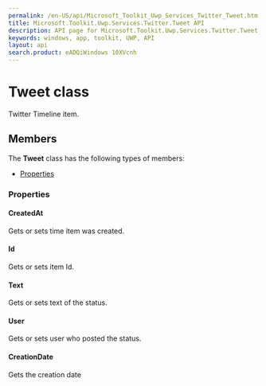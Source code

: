 ```yaml
---
permalink: /en-US/api/Microsoft_Toolkit_Uwp_Services_Twitter_Tweet.htm
title: Microsoft.Toolkit.Uwp.Services.Twitter.Tweet API 
description: API page for Microsoft.Toolkit.Uwp.Services.Twitter.Tweet
keywords: windows, app, toolkit, UWP, API
layout: api
search.product: eADQiWindows 10XVcnh
---
```



# Tweet class

Twitter Timeline item.

## Members

The **Tweet** class has the following types of members:

* [Properties](#Properties)

### Properties

#### CreatedAt

Gets or sets time item was created.



#### Id

Gets or sets item Id.



#### Text

Gets or sets text of the status.



#### User

Gets or sets user who posted the status.



#### CreationDate

Gets the creation date


